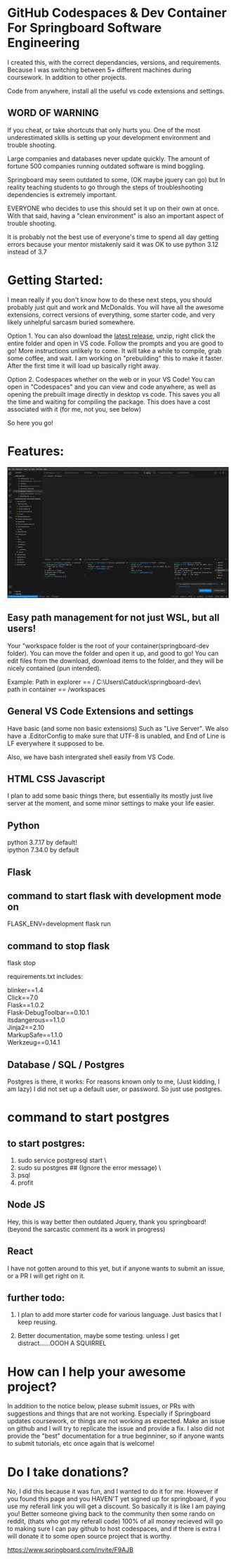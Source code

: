 # GitHub Codespaces & Dev Container For Springboard Software Engineering 

I created this, with the correct dependancies, versions, and requirements. Because I was switching between 5+ different machines during coursework. In addition to other projects. 

Code from anywhere, install all the useful vs code extensions and settings.

## WORD OF WARNING

If you cheat, or take shortcuts that only hurts you. One of the most underestimated skills is setting up your development environment and trouble shooting. 

Large companies and databases never update quickly. The amount of fortune 500 companies running outdated software is mind boggling. 

Springboard may seem outdated to some, (OK maybe jquery can go) but In reality teaching students to go through the steps of troubleshooting dependencies is extremely important.

EVERYONE who decides to use this should set it up on their own at once. With that said, having a "clean environment" is also an important aspect of trouble shooting. 

It is probably not the best use of everyone's time to spend all day getting errors because your mentor mistakenly said it was OK to use python 3.12 instead of 3.7



# Getting Started:

I mean really if you don't know how to do these next steps, you should probably just quit and work and McDonalds.
You will have all the awesome extensions, correct versions of everything, some starter code, and very likely unhelpful sarcasm buried somewhere.

Option 1. You can also download the [latest release](https://github.com/catduckgnaf/springboard-dev/releases/tag/0.1), unzip, right click the entire folder and open in VS code.  Follow the prompts and you are good to go! More instructions unlikely to come. It will take a while to compile, grab some coffee, and wait. I am working on "prebuilding" this to make it faster. After the first time it will load up basically right away.

Option 2. Codespaces whether on the web or in your VS Code! You can open in "Codespaces" and you can view and code anywhere, as well as opening the prebuilt image directly in desktop vs code. This saves you all the time and waiting for compiling the package. This does have a cost associated with it (for me, not you, see below)

So here you go!

# Features:

![Look how Pretty!](https://github.com/catduckgnaf/springboard-dev/blob/main/screenshot.png)

## Easy path management for not just WSL, but all users! 

Your "workspace folder is the root of your container(springboard-dev folder). You can move the folder and open it up, and good to go! You can edit files from the download, download items to the folder, and they will be nicely contained (pun intended).

Example: 
Path in explorer ==  / C:\Users\Catduck\springboard-dev\  \
path in container ==  /workspaces

## General VS Code Extensions and settings

Have basic (and some non basic extensions) Such as "Live Server".
We also have a .EditorConfig to make sure that UTF-8 is unabled, and End of Line is LF everywhere it supposed to be.

Also, we have bash intergrated shell easily from VS Code. 

## HTML  CSS  Javascript 

I plan to add some basic things there, but essentially its mostly just live server at the moment, and some minor settings to make your life easier.

## Python

python 3.7.17 by default! \
ipython 7.34.0 by default 


## Flask


## command to start flask with development mode on
FLASK_ENV=development flask run

## command to stop flask
flask stop

requirements.txt includes:

blinker==1.4 \
Click==7.0 \
Flask==1.0.2 \
Flask-DebugToolbar==0.10.1 \
itsdangerous==1.1.0 \
Jinja2==2.10 \
MarkupSafe==1.1.0 \
Werkzeug==0.14.1 


## Database / SQL / Postgres 

Postgres is there, it works:
For reasons known only to me, (Just kidding, I am lazy) I did not set up a default user, or password. So just use postgres.

# command to start postgres

## to start postgres:

1. sudo service postgresql start \
2. sudo su postgres   ## (Ignore the error message) \
3. psql
4. profit

## Node JS

Hey, this is way better then outdated Jquery, thank you springboard! (beyond the sarcastic comment its a work in progress)

## React 

I have not gotten around to this yet, but if anyone wants to submit an issue, or a PR I will get right on it. 

## further todo:

1. I plan to add more starter code for various language. Just basics that I keep reusing.

   
2. Better documentation, maybe some testing. unless I get distract......OOOH A SQUIRREL 

# How can I help your awesome project?

In addition to the notice below, please submit issues, or PRs with suggestions and things that are not working. Especially if Springboard updates coursework, or things are not working as expected. Make an issue on github and I will try to replicate the issue and provide a fix. I also did not provide the "best" documentation for a true beginniner, so if anyone wants to submit tutorials, etc once again that is welcome!



# Do I take donations?

No, I did this because it was fun, and I wanted to do it for me. However if you found this page and you HAVEN'T yet signed up for springboard, if you use my referall link you will get a discount.
So basically it is like I am paying you! Better someone giving back to the community then some rando on reddit, (thats who got my referall code)
100% of all money recieved will go to making sure I can pay github to host codespaces, and if there is extra I will donate it to some open source project that is worthy. 

https://www.springboard.com/invite/F9AJB


